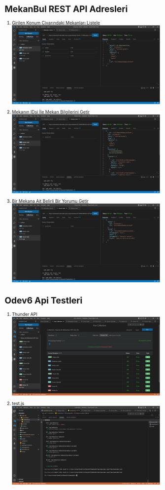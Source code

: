 # MekanBul REST API Adresleri

1. [Girilen Konum Civarındaki Mekanları Listele](https://mekanbul5.aleynaakv.repl.co/api/mekanlar?enlem=37.8&boylam=35.4)
![Girilen Konum Civarındaki Mekanları Listele](./images/mekanlarilisteleodev5.png)

2. [Mekanın IDsi İle Mekan Bilgilerini Getir](https://mekanbul5.aleynaakv.repl.co/api/mekanlar/637cf04954fb4bd1cd57b34f)
![Mekanın IDsi İle Mekan Bilgilerini Getir](./images/mekangetirodev5.png)

3. [Bir Mekana Ait Belirli Bir Yorumu Getir](https://mekanbul5.aleynaakv.repl.co/api/mekanlar/637cf04954fb4bd1cd57b34f/yorumlar/637cf04f433e685a33c4301b)
![Bir Mekana Ait Belirli Bir Yorumu Getir](./images/yorumgetirodev5.png)


# Odev6 Api Testleri

1. Thunder API
![Thunder API ile Test](./images/image1.png)

2. test.js
![test.js ile Test](./images/image2.png)
